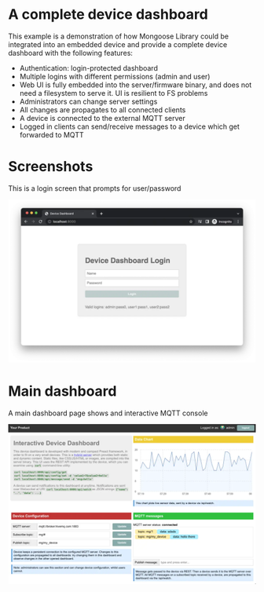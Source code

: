 # A complete device dashboard

This example is a demonstration of how Mongoose Library could be integrated
into an embedded device and provide a complete device dashboard with the
following features:

- Authentication: login-protected dashboard
- Multiple logins with different permissions (admin and user)
- Web UI is fully embedded into the server/firmware binary, and does not
  need a filesystem to serve it. UI is resilient to FS problems
- Administrators can change server settings
- All changes are propagates to all connected clients
- A device is connected to the external MQTT server
- Logged in clients can send/receive messages to a device which get
  forwarded to MQTT

# Screenshots

This is a login screen that prompts for user/password

![](screenshots/login.webp)

# Main dashboard

A main dashboard page shows and interactive MQTT console

![](screenshots/dashboard.webp)
